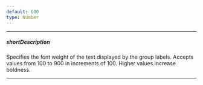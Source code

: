 ```yaml
---
default: 600
type: Number
---
```

---
##### shortDescription
Specifies the font weight of the text displayed by the group labels. Accepts values from 100 to 900 in increments of 100. Higher values increase boldness.

---
